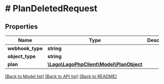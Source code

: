 # # PlanDeletedRequest

## Properties

Name | Type | Description | Notes
------------ | ------------- | ------------- | -------------
**webhook_type** | **string** |  |
**object_type** | **string** |  |
**plan** | [**\Lago\LagoPhpClient\Model\PlanObject**](PlanObject.md) |  |

[[Back to Model list]](../../README.md#models) [[Back to API list]](../../README.md#endpoints) [[Back to README]](../../README.md)
